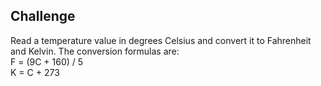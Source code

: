 ## Challenge

Read a temperature value in degrees Celsius and convert it to Fahrenheit and Kelvin. 
The conversion formulas are:<br>
F = (9C + 160) / 5<br>
K = C + 273
